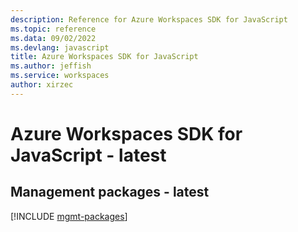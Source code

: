 ```yaml
---
description: Reference for Azure Workspaces SDK for JavaScript
ms.topic: reference
ms.data: 09/02/2022
ms.devlang: javascript
title: Azure Workspaces SDK for JavaScript
ms.author: jeffish
ms.service: workspaces
author: xirzec
---
```

# Azure Workspaces SDK for JavaScript - latest

## Management packages - latest
[!INCLUDE [mgmt-packages](workspaces-mgmt-index.md)]